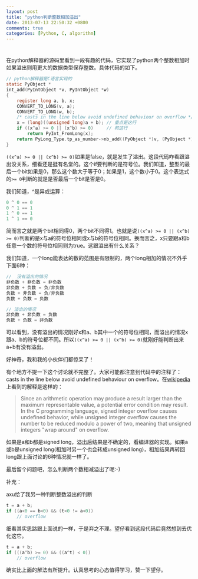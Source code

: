 ```yaml
---
layout: post
title: "python判断整数相加溢出"
date: 2013-07-13 22:50:32 +0800
comments: true
categories: [Python, C, algorithm]
---
```


# 

在python解释器的源码里看到一段有趣的代码，它实现了python两个整数相加时如果溢出则用更大的数据类型保存整数。具体代码的如下。

```c
// python解释器是C语言实现的
static PyObject *
int_add(PyIntObject *v, PyIntObject *w)
{
    register long a, b, x;
    CONVERT_TO_LONG(v, a);
    CONVERT_TO_LONG(w, b);
    /* casts in the line below avoid undefined behaviour on overflow */
    x = (long)((unsigned long)a + b); // 重点是这行
    if ((x^a) >= 0 || (x^b) >= 0)     // 和这行
        return PyInt_FromLong(x);
    return PyLong_Type.tp_as_number->nb_add((PyObject *)v, (PyObject *)w);
}
```

`((x^a) >= 0 || (x^b) >= 0)`如果是false，就是发生了溢出。这段代码咋看跟溢出没关系，细看还是挺有名堂的。这个if要判断的是符号位。我们知道，整型的最后一个bit如果是0，那么这个数大于等于0；如果是1，这个数小于0。这个表达式的`>= 0`判断的就是是否最后一个bit是否是0。

我们知道，^是异或运算：

```c
0 ^ 0 == 0
0 ^ 1 == 1
1 ^ 0 == 1
1 ^ 1 == 0
```

简而言之就是两个bit相同得0，两个bit不同得1。也就是说`((x^a) >= 0 || (x^b) >= 0)`判断的是x与a的符号位相同或x与b的符号位相同。换而言之，x只要跟a和b任意一个数的符号位相同则为true。这跟溢出有什么关系？

我们知道，一个long能表达的数的范围是有限制的，两个long相加的情况不外乎下面6种：

```c
//  没有溢出的情况
非负数 + 非负数 = 非负数
非负数 + 负数 = 负/非负数
负数 + 非负数 = 负/非负数
负数 + 负数 = 负数

// 溢出的情况
非负数 + 非负数 = 负数
负数 + 负数 = 非负数
```

可以看到，没有溢出的情况刚好x和a、b其中一个的符号位相同，而溢出的情况x跟a、b的符号位都不同。所以`((x^a) >= 0 || (x^b) >= 0)`就刚好能判断出来a+b有没有溢出。

好神奇，我和我的小伙伴们都惊呆了！

有个地方不提一下这个讨论就不完整了。大家可能都注意到代码中的注释了：casts in the line below avoid undefined behaviour on overflow。在[wikipedia](http://en.wikipedia.org/wiki/Integer_overflow)上看到的解释是这样的：

> Since an arithmetic operation may produce a result larger than the maximum representable value, a potential error condition may result. In the C programming language, signed integer overflow causes undefined behavior, while unsigned integer overflow causes the number to be reduced modulo a power of two, meaning that unsigned integers "wrap around" on overflow.

如果是a和b都是signed long，溢出后结果是不确定的，看编译器的实现。如果a或b是unsigned long(相加时另一个也会转成unsigned long)，相加结果再转回long跟上面讨论的6种情况就一样了。

最后留个问题吧，怎么判断两个数相减溢出了呢:-)

补充：

axu给了我另一种判断整数溢出的判断

```c
t = a + b;
if ((a<0 == b<0) && (t<0 != a<0))
    // overflow
```

细看其实思路跟上面说的一样，于是弃之不理。望仔看到这段代码后竟然想到去优化这它。

```c
t = a + b;
if (((a^b) >= 0) && ((a^t) < 0))
    // overflow
```

确实比上面的解法有所提升。认真思考的心态值得学习，赞一下望仔。
